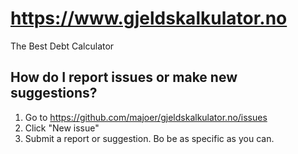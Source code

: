 # https://www.gjeldskalkulator.no

The Best Debt Calculator

## How do I report issues or make new suggestions?

1. Go to https://github.com/majoer/gjeldskalkulator.no/issues
2. Click "New issue"
2. Submit a report or suggestion. Bo be as specific as you can.
